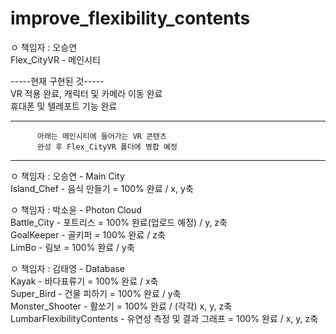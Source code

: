 # improve_flexibility_contents

ㅇ 책임자 : 오승연  
Flex_CityVR - 메인시티  

-----현재 구현된 것-----  
VR 적용 완료, 캐릭터 및 카메라 이동 완료  
휴대폰 및 텔레포트 기능 완료  

---------------------------------------------------------  
          아래는 메인시티에 들어가는 VR 콘텐츠  
          완성 후 Flex_CityVR 폴더에 병합 예정  
---------------------------------------------------------  

ㅇ 책임자 : 오승연 - Main City  
Island_Chef - 음식 만들기 = 100% 완료 / x, y축  
  
  
ㅇ 책임자 : 박소윤 - Photon Cloud  
Battle_City - 포트리스 = 100% 완료(업로드 예정) / y, z축  
GoalKeeper - 골키퍼 = 100% 완료 / z축  
LimBo - 림보 = 100% 완료 / y축
  
  
ㅇ 책임자 : 김태영 - Database  
Kayak - 바다표류기 = 100% 완료 / x축  
Super_Bird - 건물 피하기 = 100% 완료 / y축  
Monster_Shooter - 활쏘기 = 100% 완료 / (각각) x, y, z축  
LumbarFlexibilityContents - 유연성 측정 및 결과 그래프 = 100% 완료 / x, y, z축  


